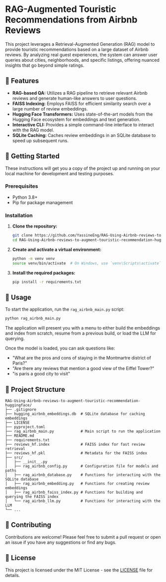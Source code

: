 # RAG-Augmented Touristic Recommendations from Airbnb Reviews

This project leverages a Retrieval-Augmented Generation (RAG) model to provide touristic recommendations based on a large dataset of Airbnb reviews. By analyzing real guest experiences, the system can answer user queries about cities, neighborhoods, and specific listings, offering nuanced insights that go beyond simple ratings.

## 🌟 Features

- **RAG-based QA:** Utilizes a RAG pipeline to retrieve relevant Airbnb reviews and generate human-like answers to user questions.
- **FAISS Indexing:** Employs FAISS for efficient similarity search over a large number of review embeddings.
- **Hugging Face Transformers:** Uses state-of-the-art models from the Hugging Face ecosystem for embeddings and text generation.
- **Interactive CLI:** Provides a simple command-line interface to interact with the RAG model.
- **SQLite Caching:** Caches review embeddings in an SQLite database to speed up subsequent runs.

## 🚀 Getting Started

These instructions will get you a copy of the project up and running on your local machine for development and testing purposes.

### Prerequisites

- Python 3.8+
- Pip for package management

### Installation

1. **Clone the repository:**
   ```bash
   git clone https://github.com/YassineEng/RAG-Using-Airbnb-reviews-to-augment-touristic-recommendation-huggingface.git
   cd RAG-Using-Airbnb-reviews-to-augment-touristic-recommendation-huggingface
   ```

2. **Create and activate a virtual environment:**
   ```bash
   python -m venv venv
   source venv/bin/activate  # On Windows, use `venv\Scripts\activate`
   ```

3. **Install the required packages:**
   ```bash
   pip install -r requirements.txt
   ```

## 🎈 Usage

To start the application, run the `rag_airbnb_main.py` script:

```bash
python rag_airbnb_main.py
```

The application will present you with a menu to either build the embeddings and index from scratch, resume from a previous build, or load the LLM for querying.

Once the model is loaded, you can ask questions like:

- "What are the pros and cons of staying in the Montmartre district of Paris?"
- "Are there any reviews that mention a good view of the Eiffel Tower?"
- "is paris a good city to visit"

## 📁 Project Structure

```
RAG-Using-Airbnb-reviews-to-augment-touristic-recommendation-huggingface/
├── .gitignore
├── hugging_airbnb_embeddings.db  # SQLite database for caching embeddings
├── LICENSE
├── pyproject.toml
├── rag_airbnb_main.py            # Main script to run the application
├── README.md
├── requirements.txt
├── reviews_hf.index              # FAISS index for fast review retrieval
├── reviews_hf.pkl                # Metadata for the FAISS index
├── src/
│   ├── __init__.py
│   ├── rag_airbnb_config.py      # Configuration file for models and paths
│   ├── rag_airbnb_database.py    # Functions for interacting with the SQLite database
│   ├── rag_airbnb_embedding.py   # Functions for creating review embeddings
│   ├── rag_airbnb_faiss_index.py # Functions for building and querying the FAISS index
│   └── rag_airbnb_llm.py         # Functions for interacting with the LLM
└── ...
```

## 🤝 Contributing

Contributions are welcome! Please feel free to submit a pull request or open an issue if you have any suggestions or find any bugs.

## 📄 License

This project is licensed under the MIT License - see the [LICENSE](LICENSE) file for details.